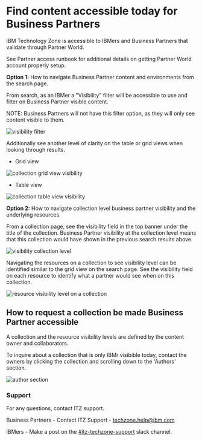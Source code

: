 # Find content accessible today for Business Partners

IBM Technology Zone is accessible to IBMers and Business Partners that validate through Partner World. 

See Partner access runbook for additional details on getting Partner World account properly setup. 

**Option 1:** How to navigate Business Partner content and environments from the search page.

From search, as an IBMer a "Visibility" filter will be accessible to use and filter on Business Partner visible content.

NOTE: Business Partners will not have this filter option, as they will only see content visible to them. 

![visibility filter](https://github.com/IBM/itz-support-public/blob/main/IBM-Technology-Zone/IBM-Technology-Zone-Runbooks/Images/visibility%20filter.png)

Additionally see another level of clarity on the table or grid views when looking through results.

- Grid view

![collection grid view visibility](https://github.com/IBM/itz-support-public/blob/main/IBM-Technology-Zone/IBM-Technology-Zone-Runbooks/Images/collectiontableviewvisibility.png)

- Table view

![collection table view visibility](https://github.com/IBM/itz-support-public/blob/main/IBM-Technology-Zone/IBM-Technology-Zone-Runbooks/Images/collectiontablevisibilityview.png)



**Option 2:** How to navigate collection level business partner visibility and the underlying resources.

From a collection page, see the visibility field in the top banner under the title of the collection. Business Partner visibility at the collection level means that this collection would have shown in the previous search results above. 

![visibility collection level](https://github.com/IBM/itz-support-public/blob/main/IBM-Technology-Zone/IBM-Technology-Zone-Runbooks/Images/visibility%20collection%20level.png)

Navigating the resources on a collection to see visibility level can be identified similar to the grid view on the search page. See the visibility field on each resource to identify what a partner would see when on this collection.

![resource visibility level on a collection](https://github.com/IBM/itz-support-public/blob/main/IBM-Technology-Zone/IBM-Technology-Zone-Runbooks/Images/resourcelevelvisibility.png)

## How to request a collection be made Business Partner accessible

A collection and the resource visibility levels are defined by the content owner and collaborators. 

To inquire about a collection that is only IBMr visibible today, contact the owners by clicking the collection and scrolling down to the 'Authors' section.

![author section](https://github.com/IBM/itz-support-public/blob/main/IBM-Technology-Zone/IBM-Technology-Zone-Runbooks/Images/authorssection.png)


### Support

For any questions, contact ITZ support.

Business Partners - Contact ITZ Support - techzone.help@ibm.com

IBMers - Make a post on the [#itz-techzone-support](https://ibm-dte.slack.com/archives/C0124J683GW) slack channel.


